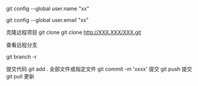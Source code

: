git config --global user.name "xx"

git config --global user.email "xx"

克隆远程项目 git clone
git clone http://XXX.XXX/XXX.git

查看远程分支

git branch -r


提交代码
git add . 全部文件或指定文件
git commit -m 'xxxx' 提交
git push 提交
git pull 更新
